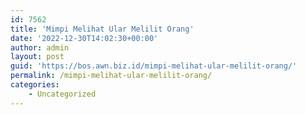 ```yaml
---
id: 7562
title: 'Mimpi Melihat Ular Melilit Orang'
date: '2022-12-30T14:02:30+00:00'
author: admin
layout: post
guid: 'https://bos.awn.biz.id/mimpi-melihat-ular-melilit-orang/'
permalink: /mimpi-melihat-ular-melilit-orang/
categories:
    - Uncategorized
---
```


